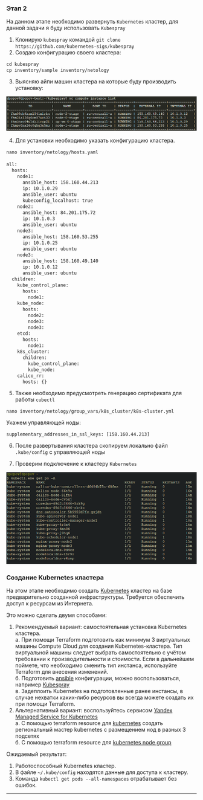 ### Этап 2

На данном этапе необходимо развернуть `Kubernetes` кластер, для данной задачи я буду использовать `Kubespray`

1. Клонирую `kubespray` командой `git clone https://github.com/kubernetes-sigs/kubespray`
2. Создаю конфигурацию своего кластера:

```shell
cd kubespray
cp inventory/sample inventory/netology
```

3. Выясняю айпи машин кластера на которые буду производить установку:

![instances](img/img_1.png)

4. Для установки необходимо указать конфигурацию кластера.

```shell
nano inventory/netology/hosts.yaml

all:
  hosts:
    node1:
      ansible_host: 158.160.44.213
      ip: 10.1.0.29
      ansible_user: ubuntu
      kubeconfig_localhost: true
    node2:
      ansible_host: 84.201.175.72
      ip: 10.1.0.3
      ansible_user: ubuntu
    node3:
      ansible_host: 158.160.53.255
      ip: 10.1.0.25
      ansible_user: ubuntu
    node3:
      ansible_host: 158.160.49.140
      ip: 10.1.0.12
      ansible_user: ubuntu
  children:
    kube_control_plane:
      hosts:
        node1:
    kube_node:
      hosts:
        node2:
        node3:
        node3:
    etcd:
      hosts:
        node1:
    k8s_cluster:
      children:
        kube_control_plane:
        kube_node:
    calico_rr:
      hosts: {}
```

5. Также необходимо предусмотреть генерацию сертификата для работы `cubectl`

```shell
nano inventory/netology/group_vars/k8s_cluster/k8s-cluster.yml
```
Укажем управляющей ноды:

```shell
supplementary_addresses_in_ssl_keys: [158.160.44.213]
```

6. После развертывания кластера скопируем локально файл `.kube/config` с управляющей ноды

7. Проверим подключение к кластеру `Kubernetes`

![kubectl](img/img_2.png)





### Создание Kubernetes кластера

На этом этапе необходимо создать [Kubernetes](https://kubernetes.io/ru/docs/concepts/overview/what-is-kubernetes/) кластер на базе предварительно созданной инфраструктуры.   Требуется обеспечить доступ к ресурсам из Интернета.

Это можно сделать двумя способами:

1. Рекомендуемый вариант: самостоятельная установка Kubernetes кластера.  
   а. При помощи Terraform подготовить как минимум 3 виртуальных машины Compute Cloud для создания Kubernetes-кластера. Тип виртуальной машины следует выбрать самостоятельно с учётом требовании к производительности и стоимости. Если в дальнейшем поймете, что необходимо сменить тип инстанса, используйте Terraform для внесения изменений.  
   б. Подготовить [ansible](https://www.ansible.com/) конфигурации, можно воспользоваться, например [Kubespray](https://kubernetes.io/docs/setup/production-environment/tools/kubespray/)  
   в. Задеплоить Kubernetes на подготовленные ранее инстансы, в случае нехватки каких-либо ресурсов вы всегда можете создать их при помощи Terraform.
2. Альтернативный вариант: воспользуйтесь сервисом [Yandex Managed Service for Kubernetes](https://cloud.yandex.ru/services/managed-kubernetes)  
  а. С помощью terraform resource для [kubernetes](https://registry.terraform.io/providers/yandex-cloud/yandex/latest/docs/resources/kubernetes_cluster) создать региональный мастер kubernetes с размещением нод в разных 3 подсетях      
  б. С помощью terraform resource для [kubernetes node group](https://registry.terraform.io/providers/yandex-cloud/yandex/latest/docs/resources/kubernetes_node_group)
  
Ожидаемый результат:

1. Работоспособный Kubernetes кластер.
2. В файле `~/.kube/config` находятся данные для доступа к кластеру.
3. Команда `kubectl get pods --all-namespaces` отрабатывает без ошибок.

---